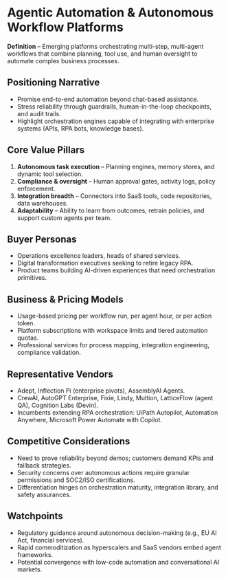 # Agentic Automation & Autonomous Workflow Platforms

**Definition** – Emerging platforms orchestrating multi-step, multi-agent workflows that combine planning, tool use, and human oversight to automate complex business processes.

## Positioning Narrative

- Promise end-to-end automation beyond chat-based assistance.
- Stress reliability through guardrails, human-in-the-loop checkpoints, and audit trails.
- Highlight orchestration engines capable of integrating with enterprise systems (APIs, RPA bots, knowledge bases).

## Core Value Pillars

1. **Autonomous task execution** – Planning engines, memory stores, and dynamic tool selection.
2. **Compliance & oversight** – Human approval gates, activity logs, policy enforcement.
3. **Integration breadth** – Connectors into SaaS tools, code repositories, data warehouses.
4. **Adaptability** – Ability to learn from outcomes, retrain policies, and support custom agents per team.

## Buyer Personas

- Operations excellence leaders, heads of shared services.
- Digital transformation executives seeking to retire legacy RPA.
- Product teams building AI-driven experiences that need orchestration primitives.

## Business & Pricing Models

- Usage-based pricing per workflow run, per agent hour, or per action token.
- Platform subscriptions with workspace limits and tiered automation quotas.
- Professional services for process mapping, integration engineering, compliance validation.

## Representative Vendors

- Adept, Inflection Pi (enterprise pivots), AssemblyAI Agents.
- CrewAI, AutoGPT Enterprise, Fixie, Lindy, Multion, LatticeFlow (agent QA), Cognition Labs (Devin).
- Incumbents extending RPA orchestration: UiPath Autopilot, Automation Anywhere, Microsoft Power Automate with Copilot.

## Competitive Considerations

- Need to prove reliability beyond demos; customers demand KPIs and fallback strategies.
- Security concerns over autonomous actions require granular permissions and SOC2/ISO certifications.
- Differentiation hinges on orchestration maturity, integration library, and safety assurances.

## Watchpoints

- Regulatory guidance around autonomous decision-making (e.g., EU AI Act, financial services).
- Rapid commoditization as hyperscalers and SaaS vendors embed agent frameworks.
- Potential convergence with low-code automation and conversational AI markets.
